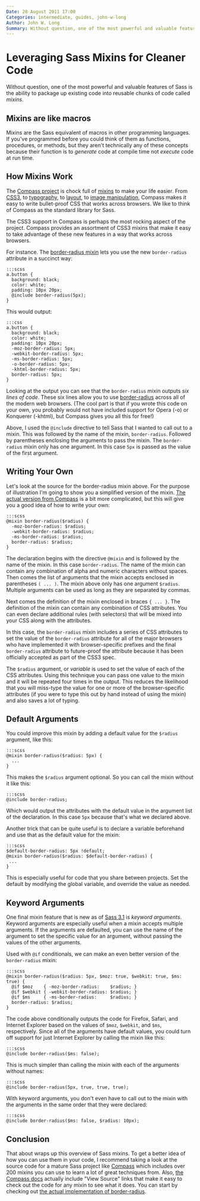 ```yaml
---
Date: 28 August 2011 17:00
Categories: intermediate, guides, john-w-long
Author: John W. Long
Summary: Without question, one of the most powerful and valuable features of Sass is the ability to package up existing code into reusable chunks of code called _mixins_.
---
```


# Leveraging Sass Mixins for Cleaner Code

Without question, one of the most powerful and valuable features of Sass is the ability to package up existing code into reusable chunks of code called _mixins_.

## Mixins are like macros

Mixins are the Sass equivalent of macros in other programming languages. If you've programmed before you could think of them as functions, procedures, or methods, but they aren't technically any of these concepts because their function is to _generate_ code at compile time not _execute_ code at run time.


## How Mixins Work

The [Compass project](http://compass-style.org/) is chock full of [mixins](https://github.com/chriseppstein/compass/tree/stable/frameworks/compass/stylesheets/compass) to make your life easier. From [CSS3](https://github.com/chriseppstein/compass/tree/stable/frameworks/compass/stylesheets/compass/css3), to [typography](https://github.com/chriseppstein/compass/tree/stable/frameworks/compass/stylesheets/compass/typography), to [layout](https://github.com/chriseppstein/compass/tree/stable/frameworks/compass/stylesheets/compass/layout), to [image manipulation](https://github.com/chriseppstein/compass/tree/stable/frameworks/compass/stylesheets/compass/utilities/sprites), Compass makes it easy to write bullet-proof CSS that works across browsers. We like to think of Compass as the standard library for Sass.

The CSS3 support in Compass is perhaps the most rocking aspect of the project. Compass provides an assortment of CSS3 mixins that make it easy to take advantage of these new features in a way that works across browsers.

For instance. The [border-radius mixin](http://compass-style.org/reference/compass/css3/border_radius/) lets you use the new `border-radius` attribute in a succinct way:

    :::scss
    a.button {
      background: black;
      color: white;
      padding: 10px 20px;
      @include border-radius(5px);
    }

This would output:

    :::css
    a.button {
      background: black;
      color: white;
      padding: 10px 20px;
      -moz-border-radius: 5px;
      -webkit-border-radius: 5px;
      -ms-border-radius: 5px;
      -o-border-radius: 5px;
      -khtml-border-radius: 5px;
      border-radius: 5px;
    }

Looking at the output you can see that the `border-radius` mixin outputs _six lines of code_. These six lines allow you to use [border-radius](http://www.w3.org/TR/css3-background/#corners) across all of the modern web browsers. (The cool part is that if you wrote this code on your own, you probably would not have included support for Opera (-o) or Konquerer (-khtml), but Compass gives you all this for free!)

Above, I used the `@include` directive to tell Sass that I wanted to call out to a mixin. This was followed by the name of the mixin, `border-radius`. Followed by parentheses enclosing the arguments to pass the mixin. The `border-radius` mixin only has one argument. In this case `5px` is passed as the value of the first argument.


## Writing Your Own

Let's look at the source for the border-radius mixin above. For the purpose of illustration I'm going to show you a simplified version of the mixin. [The actual version from Compass](https://github.com/chriseppstein/compass/blob/stable/frameworks/compass/stylesheets/compass/css3/_border-radius.scss) is a bit more complicated, but this will give you a good idea of how to write your own:

    :::scss
    @mixin border-radius($radius) {
      -moz-border-radius: $radius;
      -webkit-border-radius: $radius;
      -ms-border-radius: $radius;
      border-radius: $radius;
    }

The declaration begins with the directive `@mixin` and is followed by the name of the mixin. In this case `border-radius`. The name of the mixin can contain any combination of alpha and numeric characters without spaces. Then comes the list of arguments that the mixin accepts enclosed in parentheses `( ... )`. The mixin above only has one argument `$radius`. Multiple arguments can be used as long as they are separated by commas.

Next comes the definition of the mixin enclosed in braces `{ ... }`. The definition of the mixin can contain any combination of CSS attributes. You can even declare additional rules (with selectors) that will be mixed into your CSS along with the attributes.

In this case, the `border-radius` mixin includes a series of CSS attributes to set the value of the `border-radius` attribute for all of the major browsers who have implemented it with browser-specific prefixes and the final `border-radius` attribute to future-proof the attribute because it has been officially accepted as part of the CSS3 spec.

The `$radius` argument, or _variable_ is used to set the value of each of the CSS attributes. Using this technique you can pass one value to the mixin and it will be repeated four times in the output. This reduces the likelihood that you will miss-type the value for one or more of the browser-specific attributes (if you were to type this out by hand instead of using the mixin) and also saves a lot of typing.


## Default Arguments

You could improve this mixin by adding a default value for the `$radius` argument, like this:

    :::scss
    @mixin border-radius($radius: 5px) {
      ...
    }

This makes the `$radius` argument optional. So you can call the mixin without it like this:

    :::scss
    @include border-radius;

Which would output the attributes with the default value in the argument list of the declaration. In this case `5px` because that's what we declared above.

Another trick that can be quite useful is to declare a variable beforehand and use that as the default value for the mixin:

    :::scss
    $default-border-radius: 5px !default;
    @mixin border-radius($radius: $default-border-radius) {
     ...
    }

This is especially useful for code that you share between projects. Set the default by modifying the global variable, and override the value as needed.

## Keyword Arguments

One final mixin feature that is new as of [Sass 3.1](http://sass-lang.com/docs/yardoc/file.SASS_CHANGELOG.html#310) is _keyword arguments_. Keyword arguments are especially useful when a mixin accepts multiple arguments. If the arguments are defaulted, you can use the name of the argument to set the specific value for an argument, without passing the values of the other arguments.

Used with `@if` conditionals, we can make an even better version of the `border-radius` mixin:

    :::scss
    @mixin border-radius($radius: 5px, $moz: true, $webkit: true, $ms: true) {
      @if $moz    { -moz-border-radius:    $radius; }
      @if $webkit { -webkit-border-radius: $radius; }
      @if $ms     { -ms-border-radius:     $radius; }
      border-radius: $radius;
    }

The code above conditionally outputs the code for Firefox, Safari, and Internet Explorer based on the values of `$moz`, `$webkit`, and `$ms`, respectively. Since all of the arguments have default values, you could turn off support for just Internet Explorer by calling the mixin like this:

    :::scss
    @include border-radius($ms: false);

This is much simpler than calling the mixin with each of the arguments without names:

    :::scss
    @include border-radius(5px, true, true, true);

With keyword arguments, you don't even have to call out to the mixin with the arguments in the same order that they were declared:

    :::scss
    @include border-radius($ms: false, $radius: 10px);


## Conclusion

That about wraps up this overview of Sass mixins. To get a better idea of how you can use them in your code, I recommend taking a look at the source code for a mature Sass project like [Compass](https://github.com/chriseppstein/compass) which includes over 200 mixins you can use to learn a lot of great techniques from. Also, [the Compass docs](http://compass-style.org/reference/compass/) actually include "View Source" links that make it easy to check out the code for any mixin to see what it does. You can start by checking out [the actual implementation of border-radius](http://compass-style.org/reference/compass/css3/border_radius/#mixin-border-radius-source).
